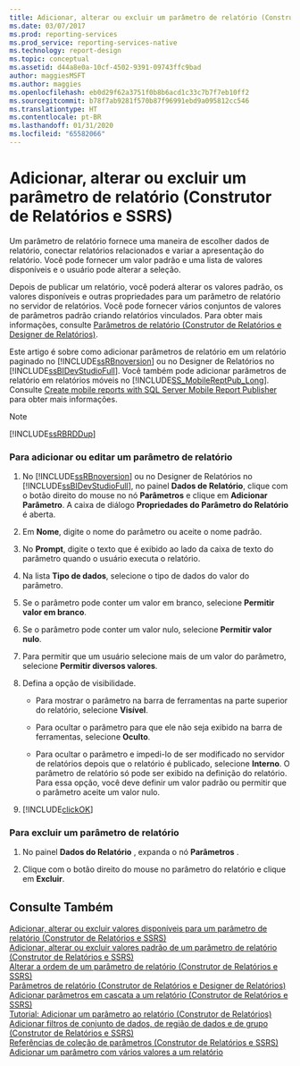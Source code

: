 ```yaml
---
title: Adicionar, alterar ou excluir um parâmetro de relatório (Construtor de Relatórios e SSRS) | Microsoft Docs
ms.date: 03/07/2017
ms.prod: reporting-services
ms.prod_service: reporting-services-native
ms.technology: report-design
ms.topic: conceptual
ms.assetid: d44a8e0a-10cf-4502-9391-09743ffc9bad
author: maggiesMSFT
ms.author: maggies
ms.openlocfilehash: eb0d29f62a3751f0b8b6acd1c33c7b7f7eb10ff2
ms.sourcegitcommit: b78f7ab9281f570b87f96991ebd9a095812cc546
ms.translationtype: HT
ms.contentlocale: pt-BR
ms.lasthandoff: 01/31/2020
ms.locfileid: "65582066"
---
```

# <a name="add-change-or-delete-a-report-parameter-report-builder-and-ssrs"></a>Adicionar, alterar ou excluir um parâmetro de relatório (Construtor de Relatórios e SSRS)
  Um parâmetro de relatório fornece uma maneira de escolher dados de relatório, conectar relatórios relacionados e variar a apresentação do relatório. Você pode fornecer um valor padrão e uma lista de valores disponíveis e o usuário pode alterar a seleção.  
  
 Depois de publicar um relatório, você poderá alterar os valores padrão, os valores disponíveis e outras propriedades para um parâmetro de relatório no servidor de relatórios. Você pode fornecer vários conjuntos de valores de parâmetros padrão criando relatórios vinculados. Para obter mais informações, consulte [Parâmetros de relatório &#40;Construtor de Relatórios e Designer de Relatórios&#41;](../../reporting-services/report-design/report-parameters-report-builder-and-report-designer.md).  
  
 Este artigo é sobre como adicionar parâmetros de relatório em um relatório paginado no [!INCLUDE[ssRBnoversion](../../includes/ssrbnoversion.md)] ou no Designer de Relatórios no [!INCLUDE[ssBIDevStudioFull](../../includes/ssbidevstudiofull-md.md)]. Você também pode adicionar parâmetros de relatório em relatórios móveis no [!INCLUDE[SS_MobileReptPub_Long](../../includes/ss-mobilereptpub-long.md)]. Consulte [Create mobile reports with SQL Server Mobile Report Publisher](../../reporting-services/mobile-reports/create-mobile-reports-with-sql-server-mobile-report-publisher.md) para obter mais informações.  
  
> [!NOTE]  
>  [!INCLUDE[ssRBRDDup](../../includes/ssrbrddup-md.md)]  
  
### <a name="to-add-or-edit-a-report-parameter"></a>Para adicionar ou editar um parâmetro de relatório  
  
1.  No [!INCLUDE[ssRBnoversion](../../includes/ssrbnoversion.md)] ou no Designer de Relatórios no [!INCLUDE[ssBIDevStudioFull](../../includes/ssbidevstudiofull-md.md)], no painel **Dados de Relatório**, clique com o botão direito do mouse no nó **Parâmetros** e clique em **Adicionar Parâmetro**. A caixa de diálogo **Propriedades do Parâmetro do Relatório** é aberta.  
  
2.  Em **Nome**, digite o nome do parâmetro ou aceite o nome padrão.  
  
3.  No **Prompt**, digite o texto que é exibido ao lado da caixa de texto do parâmetro quando o usuário executa o relatório.  
  
4.  Na lista **Tipo de dados**, selecione o tipo de dados do valor do parâmetro.  
  
5.  Se o parâmetro pode conter um valor em branco, selecione **Permitir valor em branco**.  
  
6.  Se o parâmetro pode conter um valor nulo, selecione **Permitir valor nulo**.  
  
7.  Para permitir que um usuário selecione mais de um valor do parâmetro, selecione **Permitir diversos valores**.  
  
8.  Defina a opção de visibilidade.  
  
    -   Para mostrar o parâmetro na barra de ferramentas na parte superior do relatório, selecione **Visível**.  
  
    -   Para ocultar o parâmetro para que ele não seja exibido na barra de ferramentas, selecione **Oculto**.  
  
    -   Para ocultar o parâmetro e impedi-lo de ser modificado no servidor de relatórios depois que o relatório é publicado, selecione **Interno**. O parâmetro de relatório só pode ser exibido na definição do relatório. Para essa opção, você deve definir um valor padrão ou permitir que o parâmetro aceite um valor nulo.  
  
9. [!INCLUDE[clickOK](../../includes/clickok-md.md)]  
  
### <a name="to-delete-a-report-parameter"></a>Para excluir um parâmetro de relatório  
  
1.  No painel **Dados do Relatório** , expanda o nó **Parâmetros** .  
  
2.  Clique com o botão direito do mouse no parâmetro do relatório e clique em **Excluir**.  
  
## <a name="see-also"></a>Consulte Também  
 [Adicionar, alterar ou excluir valores disponíveis para um parâmetro de relatório &#40;Construtor de Relatórios e SSRS&#41;](../../reporting-services/report-design/add-change-or-delete-available-values-for-a-report-parameter.md)   
 [Adicionar, alterar ou excluir valores padrão de um parâmetro de relatório &#40;Construtor de Relatórios e SSRS&#41;](../../reporting-services/report-design/add-change-or-delete-default-values-for-a-report-parameter.md)   
 [Alterar a ordem de um parâmetro de relatório &#40;Construtor de Relatórios e SSRS&#41;](../../reporting-services/report-design/change-the-order-of-a-report-parameter-report-builder-and-ssrs.md)   
 [Parâmetros de relatório &#40;Construtor de Relatórios e Designer de Relatórios&#41;](../../reporting-services/report-design/report-parameters-report-builder-and-report-designer.md)   
 [Adicionar parâmetros em cascata a um relatório &#40;Construtor de Relatórios e SSRS&#41;](../../reporting-services/report-design/add-cascading-parameters-to-a-report-report-builder-and-ssrs.md)   
 [Tutorial: Adicionar um parâmetro ao relatório &#40;Construtor de Relatórios&#41;](../../reporting-services/tutorial-add-a-parameter-to-your-report-report-builder.md)   
 [Adicionar filtros de conjunto de dados, de região de dados e de grupo &#40;Construtor de Relatórios e SSRS&#41;](../../reporting-services/report-design/add-dataset-filters-data-region-filters-and-group-filters.md)   
 [Referências de coleção de parâmetros &#40;Construtor de Relatórios e SSRS&#41;](../../reporting-services/report-design/built-in-collections-parameters-collection-references-report-builder.md)   
 [Adicionar um parâmetro com vários valores a um relatório](../../reporting-services/report-design/add-a-multi-value-parameter-to-a-report.md)  
  
  
